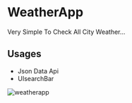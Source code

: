 # WeatherApp
Very Simple To Check All City Weather...

## Usages
- Json Data Api
- UIsearchBar

![weatherapp](https://user-images.githubusercontent.com/81248575/125108330-8c4beb00-e0ff-11eb-8b5d-b8c70752b610.gif)
